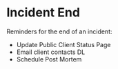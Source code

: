Incident End
============

Reminders for the end of an incident:

* Update Public Client Status Page
* Email client contacts DL
* Schedule Post Mortem
